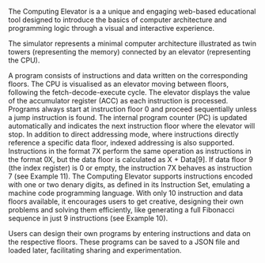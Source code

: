 The Computing Elevator is a a unique and engaging web-based educational tool designed to introduce the basics of computer architecture and programming logic through a visual and interactive experience.

The simulator represents a minimal computer architecture illustrated as twin towers (representing the memory) connected by an elevator (representing the CPU).

A program consists of instructions and data written on the corresponding floors.
The CPU is visualised as an elevator moving between floors, following the fetch-decode-execute cycle.
The elevator displays the value of the accumulator register (ACC) as each instruction is processed.
Programs always start at instruction floor 0 and proceed sequentially unless a jump instruction is found.
The internal program counter (PC) is updated automatically and indicates the next instruction floor where the elevator will stop.
In addition to direct addressing mode, where instructions directly reference a specific data floor, indexed addressing is also supported. Instructions in the format 7X perform the same operation as instructions in the format 0X, but the data floor is calculated as X + Data[9]. If data floor 9 (the index register) is 0 or empty, the instruction 7X behaves as instruction 7 (see Example 11).
The Computing Elevator supports instructions encoded with one or two denary digits, as defined in its Instruction Set, emulating a machine code programming language. With only 10 instruction and data floors available, it encourages users to get creative, designing their own problems and solving them efficiently, like generating a full Fibonacci sequence in just 9 instructions (see Example 10).


Users can design their own programs by entering instructions and data on the respective floors. These programs can be saved to a JSON file and loaded later, facilitating sharing and experimentation.
